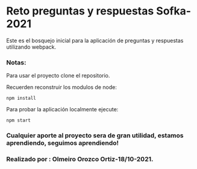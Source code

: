 # Reto preguntas y respuestas Sofka-2021

Este es el bosquejo inicial para la aplicación de preguntas y respuestas utilizando webpack.

### Notas:

Para usar el proyecto clone el repositorio.

Recuerden reconstruir los modulos de node:

```
npm install
```
Para probar la aplicación localmente ejecute:
```
npm start
```


### Cualquier aporte al proyecto sera de gran utilidad, estamos aprendiendo, seguimos aprendiendo!

### Realizado por : Olmeiro Orozco Ortiz-18/10-2021.